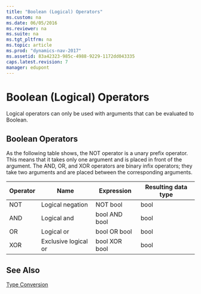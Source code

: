 ```yaml
---
title: "Boolean (Logical) Operators"
ms.custom: na
ms.date: 06/05/2016
ms.reviewer: na
ms.suite: na
ms.tgt_pltfrm: na
ms.topic: article
ms.prod: "dynamics-nav-2017"
ms.assetid: 83a42323-985c-4988-9229-1172dd043335
caps.latest.revision: 7
manager: edupont
---
```

# Boolean (Logical) Operators
Logical operators can only be used with arguments that can be evaluated to Boolean.  
  
## Boolean Operators  
 As the following table shows, the NOT operator is a unary prefix operator. This means that it takes only one argument and is placed in front of the argument. The AND, OR, and XOR operators are binary infix operators; they take two arguments and are placed between the corresponding arguments.  
  
|Operator|Name|Expression|Resulting data type|  
|--------------|----------|----------------|-------------------------|  
|NOT|Logical negation|NOT bool|bool|  
|AND|Logical and|bool AND bool|bool|  
|OR|Logical or|bool OR bool|bool|  
|XOR|Exclusive logical or|bool XOR bool|bool|  
  
## See Also  
 [Type Conversion](Type-Conversion.md)